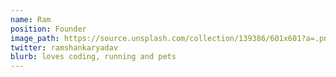 ```yaml
---
name: Ram
position: Founder
image_path: https://source.unsplash.com/collection/139386/601x601?a=.png
twitter: ramshankaryadav
blurb: loves coding, running and pets
---
```

